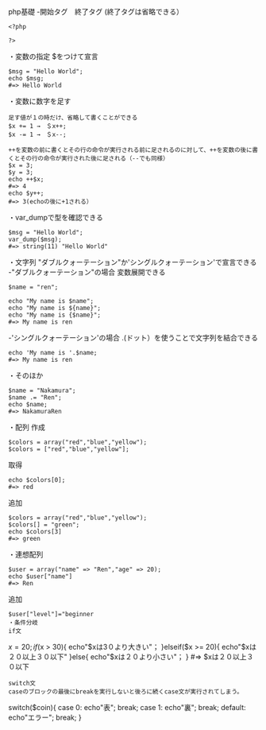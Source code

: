 php基礎
-開始タグ　終了タグ
(終了タグは省略できる）
```
<?php

?>
```
・変数の指定
$をつけて宣言
```
$msg = "Hello World";
echo $msg;
#=> Hello World
```
・変数に数字を足す
```
足す値が１の時だけ、省略して書くことができる
$x += 1 →　＄x++;
$x -= 1 →　＄x--;
```
```
++を変数の前に書くとその行の命令が実行される前に足されるのに対して、++を変数の後に書くとその行の命令が実行された後に足される（--でも同様）
$x = 3;
$y = 3;
echo ++$x;
#=> 4
echo $y++;
#=> 3(echoの後に+1される）
```
・var_dumpで型を確認できる
```
$msg = "Hello World";
var_dump($msg);
#=> string(11) "Hello World"
```
・文字列
"ダブルクォーテーション"か'シングルクォーテーション'で宣言できる
-"ダブルクォーテーション"の場合
変数展開できる
```
$name = "ren";

echo "My name is $name";
echo "My name is ${name}";
echo "My name is {$name}";
#=> My name is ren
```
-'シングルクォーテーション'の場合
.(ドット）を使うことで文字列を結合できる
```
echo 'My name is '.$name;
#=> My name is ren
```
・そのほか
```
$name = "Nakamura";
$name .= "Ren";
echo $name;
#=> NakamuraRen
```
・配列
作成
```
$colors = array("red","blue","yellow");
$colors = ["red","blue","yellow"];
```
取得
```
echo $colors[0];
#=> red
```
追加
```
$colors = array("red","blue","yellow");
$colors[] = "green";
echo $colors[3]
#=> green
```
・連想配列
```
$user = array("name" => "Ren","age" => 20);
echo $user["name"]
#=> Ren
```
追加
```
$user["level"]="beginner
・条件分岐
if文
```
$x = 20;
if($x > 30){
 echo"$xは3０より大きい"；
}elseif($x >= 20){
 echo"$xは２０以上３０以下"
}else{
 echo"$xは２０より小さい"；
}
#=> $xは２０以上３０以下
```
switch文
caseのブロックの最後にbreakを実行しないと後ろに続くcase文が実行されてしまう。
```
switch($coin){
 case 0:
  echo"表";
  break;
 case 1:
  echo"裏";
  break;
 default:
  echo"エラー";
  break;
}
```
  
